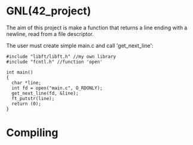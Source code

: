 # GNL(42_project)
The aim of this project is make a function that returns a line ending with a newline, read from a file descriptor.

The user must create simple main.c and call 'get_next_line':
```
#include "libft/libft.h" //my own library
#include "fcntl.h" //function 'open'

int main()
{
  char *line;
  int fd = open("main.c", O_RDONLY);
  get_next_line(fd, &line);
  ft_putstr(line);
  return (0);
}
```
# Compiling
